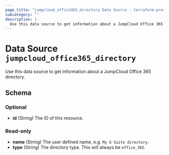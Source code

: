 ```yaml
---
page_title: "jumpcloud_office365_directory Data Source - terraform-provider-jumpcloud"
subcategory: ""
description: |-
  Use this data source to get information about a JumpCloud Office 365 directory.
---
```


# Data Source `jumpcloud_office365_directory`

Use this data source to get information about a JumpCloud Office 365 directory.



## Schema

### Optional

- **id** (String) The ID of this resource.

### Read-only

- **name** (String) The user defined name, e.g. `My G Suite directory`.
- **type** (String) The directory type. This will always be `office_365`.


